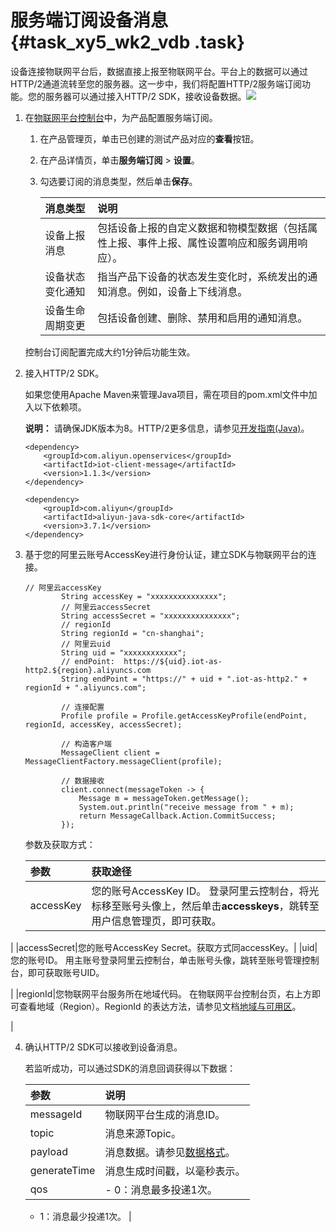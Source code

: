 # 服务端订阅设备消息 {#task_xy5_wk2_vdb .task}

设备连接物联网平台后，数据直接上报至物联网平台。平台上的数据可以通过HTTP/2通道流转至您的服务器。这一步中，我们将配置HTTP/2服务端订阅功能。您的服务器可以通过接入HTTP/2 SDK，接收设备数据。![](http://static-aliyun-doc.oss-cn-hangzhou.aliyuncs.com/assets/img/17309/15572843188965_zh-CN.png)

1.  在[物联网平台控制台](https://iot.console.aliyun.com)中，为产品配置服务端订阅。 

    1.  在产品管理页，单击已创建的测试产品对应的**查看**按钮。
    2.  在产品详情页，单击**服务端订阅** \> **设置**。
    3.  勾选要订阅的消息类型，然后单击**保存**。 

        |消息类型|说明|
        |:---|:-|
        |设备上报消息|包括设备上报的自定义数据和物模型数据（包括属性上报、事件上报、属性设置响应和服务调用响应）。|
        |设备状态变化通知|指当产品下设备的状态发生变化时，系统发出的通知消息。例如，设备上下线消息。|
        |设备生命周期变更|包括设备创建、删除、禁用和启用的通知消息。|

    控制台订阅配置完成大约1分钟后功能生效。

2.  接入HTTP/2 SDK。 

    如果您使用Apache Maven来管理Java项目，需在项目的pom.xml文件中加入以下依赖项。

    **说明：** 请确保JDK版本为8。HTTP/2更多信息，请参见[开发指南\(Java\)](../../../../cn.zh-CN/用户指南/产品与设备/服务端订阅/开发指南(Java).md#)。

    ```
    <dependency>
        <groupId>com.aliyun.openservices</groupId>
        <artifactId>iot-client-message</artifactId>
        <version>1.1.3</version>
    </dependency>
    
    <dependency>
        <groupId>com.aliyun</groupId>
        <artifactId>aliyun-java-sdk-core</artifactId>
        <version>3.7.1</version>
    </dependency>
    ```

3.  基于您的阿里云账号AccessKey进行身份认证，建立SDK与物联网平台的连接。 

    ```
    // 阿里云accessKey
            String accessKey = "xxxxxxxxxxxxxxx";
            // 阿里云accessSecret
            String accessSecret = "xxxxxxxxxxxxxxx";
            // regionId
            String regionId = "cn-shanghai";
            // 阿里云uid
            String uid = "xxxxxxxxxxxx";
            // endPoint:  https://${uid}.iot-as-http2.${region}.aliyuncs.com
            String endPoint = "https://" + uid + ".iot-as-http2." + regionId + ".aliyuncs.com";
    
            // 连接配置
            Profile profile = Profile.getAccessKeyProfile(endPoint, regionId, accessKey, accessSecret);
    
            // 构造客户端
            MessageClient client = MessageClientFactory.messageClient(profile);
    
            // 数据接收
            client.connect(messageToken -> {
                Message m = messageToken.getMessage();
                System.out.println("receive message from " + m);
                return MessageCallback.Action.CommitSuccess;
            });
    ```

    参数及获取方式：

    |参数|获取途径|
    |:-|:---|
    |accessKey|您的账号AccessKey ID。 登录阿里云控制台，将光标移至账号头像上，然后单击**accesskeys**，跳转至用户信息管理页，即可获取。

 |
    |accessSecret|您的账号AccessKey Secret。获取方式同accessKey。|
    |uid|您的账号ID。 用主账号登录阿里云控制台，单击账号头像，跳转至账号管理控制台，即可获取账号UID。

 |
    |regionId|您物联网平台服务所在地域代码。 在物联网平台控制台页，右上方即可查看地域（Region）。RegionId 的表达方法，请参见文档[地域与可用区](https://help.aliyun.com/document_detail/40654.html)。

 |

4.  确认HTTP/2 SDK可以接收到设备消息。 

    若监听成功，可以通过SDK的消息回调获得以下数据：

    |参数|说明|
    |:-|:-|
    |messageId|物联网平台生成的消息ID。|
    |topic|消息来源Topic。|
    |payload|消息数据。请参见[数据格式](../../../../cn.zh-CN/用户指南/规则引擎/数据流转/数据格式.md#)。|
    |generateTime|消息生成时间戳，以毫秒表示。|
    |qos|     -   0：消息最多投递1次。
    -   1：消息最少投递1次。
 |


